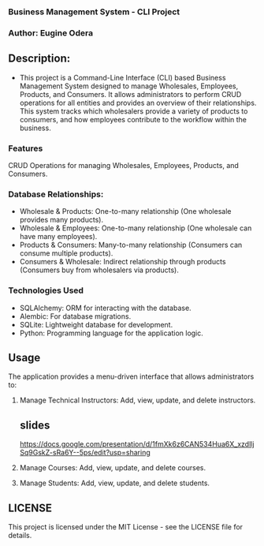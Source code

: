 ### Business Management System - CLI Project
 ### Author: Eugine Odera
 ## Description:
  - This project is a Command-Line Interface (CLI) based Business Management System designed to manage Wholesales, Employees, Products, and Consumers. It allows administrators to perform CRUD operations for all entities and provides an overview of their relationships. This system tracks which wholesalers provide a variety of products to consumers, and how employees contribute to the workflow within the business.

 ### Features
CRUD Operations for managing Wholesales, Employees, Products, and Consumers.
### Database Relationships:
  - Wholesale & Products: One-to-many relationship (One wholesale provides many products).
  - Wholesale & Employees: One-to-many relationship (One wholesale can have many employees).
  - Products & Consumers: Many-to-many relationship (Consumers can consume multiple products).
  - Consumers & Wholesale: Indirect relationship through products (Consumers buy from wholesalers via products).
 ### Technologies Used
 - SQLAlchemy: ORM for interacting with the database.
 - Alembic: For database migrations.
 - SQLite: Lightweight database for development.
 - Python: Programming language for the application logic.
 
## Usage
The application provides a menu-driven interface that allows administrators to:

1. Manage Technical Instructors: Add, view, update, and delete instructors.

   ## slides
   https://docs.google.com/presentation/d/1fmXk6z6CAN534Hua6X_xzdlljSq9GskZ-sRa6Y--5ps/edit?usp=sharing
3. Manage Courses: Add, view, update, and delete courses.
4. Manage Students: Add, view, update, and delete students.

## LICENSE
This project is licensed under the MIT License - see the LICENSE file for details.

